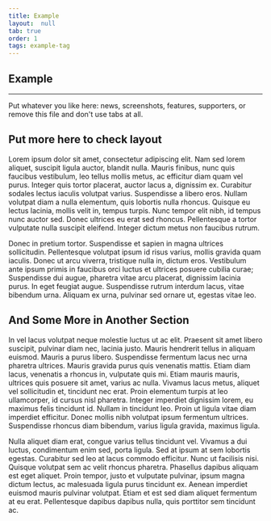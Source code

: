 ```yaml
---
title: Example
layout:  null
tab: true
order: 1
tags: example-tag
---
```


## Example
----
Put whatever you like here: news, screenshots, features, supporters, or remove this file and don't use tabs at all.

## Put more here to check layout

Lorem ipsum dolor sit amet, consectetur adipiscing elit. Nam sed lorem aliquet, suscipit ligula auctor, blandit nulla. Mauris finibus, nunc quis faucibus vestibulum, leo tellus mollis metus, ac efficitur diam quam vel purus. Integer quis tortor placerat, auctor lacus a, dignissim ex. Curabitur sodales lectus iaculis volutpat varius. Suspendisse a libero eros. Nullam volutpat diam a nulla elementum, quis lobortis nulla rhoncus. Quisque eu lectus lacinia, mollis velit in, tempus turpis. Nunc tempor elit nibh, id tempus nunc auctor sed. Donec ultrices eu erat sed rhoncus. Pellentesque a tortor vulputate nulla suscipit eleifend. Integer dictum metus non faucibus rutrum.

Donec in pretium tortor. Suspendisse et sapien in magna ultrices sollicitudin. Pellentesque volutpat ipsum id risus varius, mollis gravida quam iaculis. Donec ut arcu viverra, tristique nulla in, dictum eros. Vestibulum ante ipsum primis in faucibus orci luctus et ultrices posuere cubilia curae; Suspendisse dui augue, pharetra vitae arcu placerat, dignissim lacinia purus. In eget feugiat augue. Suspendisse rutrum interdum lacus, vitae bibendum urna. Aliquam ex urna, pulvinar sed ornare ut, egestas vitae leo.

## And Some More in Another Section

In vel lacus volutpat neque molestie luctus ut ac elit. Praesent sit amet libero suscipit, pulvinar diam nec, lacinia justo. Mauris hendrerit tellus in aliquam euismod. Mauris a purus libero. Suspendisse fermentum lacus nec urna pharetra ultrices. Mauris gravida purus quis venenatis mattis. Etiam diam lacus, venenatis a rhoncus in, vulputate quis mi. Etiam mauris mauris, ultrices quis posuere sit amet, varius ac nulla. Vivamus lacus metus, aliquet vel sollicitudin et, tincidunt nec erat. Proin elementum turpis at leo ullamcorper, id cursus nisl pharetra. Integer imperdiet dignissim lorem, eu maximus felis tincidunt id. Nullam in tincidunt leo. Proin ut ligula vitae diam imperdiet efficitur. Donec mollis nibh volutpat ipsum fermentum ultrices. Suspendisse rhoncus diam bibendum, varius ligula gravida, maximus ligula.

Nulla aliquet diam erat, congue varius tellus tincidunt vel. Vivamus a dui luctus, condimentum enim sed, porta ligula. Sed at ipsum at sem lobortis egestas. Curabitur sed leo at lacus commodo efficitur. Nunc ut facilisis nisi. Quisque volutpat sem ac velit rhoncus pharetra. Phasellus dapibus aliquam est eget aliquet. Proin tempor, justo et vulputate pulvinar, ipsum magna dictum lectus, ac malesuada ligula purus tincidunt ex. Aenean imperdiet euismod mauris pulvinar volutpat. Etiam et est sed diam aliquet fermentum at eu erat. Pellentesque dapibus dapibus nulla, quis porttitor sem tincidunt ac.
